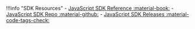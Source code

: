 !!!info "SDK Resources"
    - [JavaScript SDK Reference :material-book:](https://amplitude.github.io/Amplitude-JavaScript/)
    - [JavaScript SDK Repo :material-github:](https://github.com/amplitude/Amplitude-JavaScript)
    - [JavaScript SDK Releases :material-code-tags-check:](https://github.com/amplitude/Amplitude-Javascript/releases)

<!-- delete this once all SDKs are done, it's a boilerplate-->